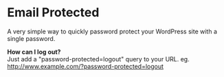 Email Protected
==================

A very simple way to quickly password protect your WordPress site with a single password.

__How can I log out?__  
Just add a "password-protected=logout" query to your URL.
eg. http://www.example.com/?password-protected=logout
